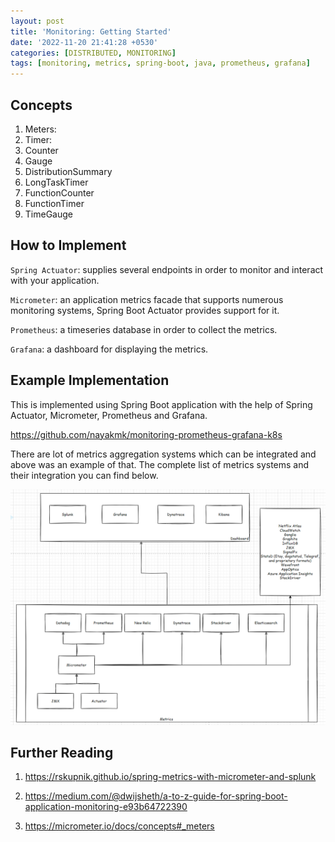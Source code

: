 ```yaml
---
layout: post
title: 'Monitoring: Getting Started'
date: '2022-11-20 21:41:28 +0530'
categories: [DISTRIBUTED, MONITORING]
tags: [monitoring, metrics, spring-boot, java, prometheus, grafana]
---
```

## Concepts

1. Meters: 
2. Timer:   
3. Counter
4. Gauge
5. DistributionSummary
6. LongTaskTimer
7. FunctionCounter
8. FunctionTimer
9. TimeGauge

## How to Implement

`Spring Actuator`: supplies several endpoints in order to monitor and interact with your application.

`Micrometer`: an application metrics facade that supports numerous monitoring systems, Spring Boot Actuator provides support for it.

`Prometheus`: a timeseries database in order to collect the metrics.

`Grafana`: a dashboard for displaying the metrics.

## Example Implementation

This is implemented using Spring Boot application with the help of Spring Actuator, Micrometer, Prometheus and Grafana.

https://github.com/nayakmk/monitoring-prometheus-grafana-k8s

There are lot of metrics aggregation systems which can be integrated and above was an example of that. The complete list of metrics systems and their integration you can find below.

![alt](./images/metrics.png)

## Further Reading

1. https://rskupnik.github.io/spring-metrics-with-micrometer-and-splunk

2. https://medium.com/@dwijsheth/a-to-z-guide-for-spring-boot-application-monitoring-e93b64722390

3. https://micrometer.io/docs/concepts#_meters
